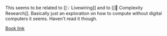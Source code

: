 This seems to be related to [[💡 Livewiring]] and to [[📝 Complexity Research]]. Basically just an exploration on how to compute without digital computers it seems. Haven't read it though.

[Book link](https://www.amazon.com.mx/New-Kind-Science-Stephen-Wolfram/dp/1579550258/ref=asc_df_1579550258/?tag=gledskshopmx-20&linkCode=df0&hvadid=360394568362&hvpos=&hvnetw=g&hvrand=5148176595586192533&hvpone=&hvptwo=&hvqmt=&hvdev=c&hvdvcmdl=&hvlocint=&hvlocphy=1010079&hvtargid=pla-789449691309&psc=1)